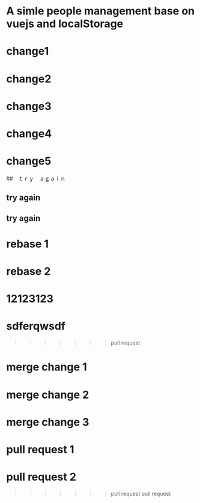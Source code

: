 # A simle people management base on vuejs and localStorage

# change1

# change2

# change3

# change4
# change5

##　ｔｒｙ　ａｇａｉｎ

## try again

## try again

# rebase 1
# rebase 2

# 12123123
# sdferqwsdf
>>>>>>> pull request
# merge change 1
# merge change 2
# merge change 3
# pull request 1
# pull request 2
>>>>>>> pull request
>>>>>>> pull request
